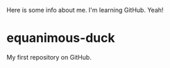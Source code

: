 Here is some info about me. I'm learning GitHub. Yeah!

# equanimous-duck
My first repository on GitHub.
